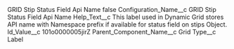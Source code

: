 <?xml version="1.0" encoding="UTF-8"?>
<CustomMetadata xmlns="http://soap.sforce.com/2006/04/metadata" xmlns:xsi="http://www.w3.org/2001/XMLSchema-instance" xmlns:xsd="http://www.w3.org/2001/XMLSchema">
    <label>GRID Stip Status Field Api Name</label>
    <protected>false</protected>
    <values>
        <field>Configuration_Name__c</field>
        <value xsi:type="xsd:string">GRID Stip Status Field Api Name</value>
    </values>
    <values>
        <field>Help_Text__c</field>
        <value xsi:type="xsd:string">This label used in Dynamic Grid stores API name with Namespace prefix if available for status field on stips Object.</value>
    </values>
    <values>
        <field>Id_Value__c</field>
        <value xsi:type="xsd:string">101o0000005jirZ</value>
    </values>
    <values>
        <field>Parent_Component_Name__c</field>
        <value xsi:type="xsd:string">Grid</value>
    </values>
    <values>
        <field>Type__c</field>
        <value xsi:type="xsd:string">Label</value>
    </values>
</CustomMetadata>
